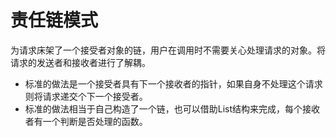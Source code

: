 # 责任链模式
为请求床架了一个接受者对象的链，用户在调用时不需要关心处理请求的对象。将请求的发送者和接收者进行了解耦。
+ 标准的做法是一个接受者具有下一个接收者的指针，如果自身不处理这个请求则将请求递交个下一个接受者。
+ 标准的做法相当于自己构造了一个链，也可以借助List结构来完成，每个接收者有一个判断是否处理的函数。